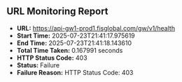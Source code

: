 ## URL Monitoring Report

- **URL:** https://api-gw1-prod1.fisglobal.com/gw/v1/health
- **Start Time:** 2025-07-23T21:41:17.975619
- **End Time:** 2025-07-23T21:41:18.143610
- **Total Time Taken:** 0.167991 seconds
- **HTTP Status Code:** 403
- **Status:** Failure
- **Failure Reason:** HTTP Status Code: 403
